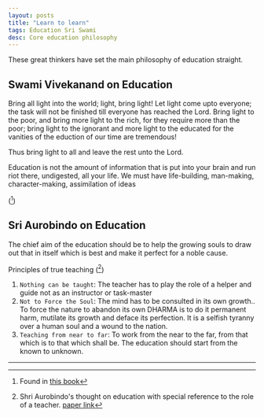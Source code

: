 ```yaml
---
layout: posts
title: "Learn to learn"
tags: Education Sri Swami
desc: Core education philosophy
---
```


These great thinkers have set the main philosophy of education straight.


## Swami Vivekanand on Education

<quote>Bring all  light into the world; light, bring light! Let light come upto
everyone; the task will not be finished till everyone has reached the Lord.
Bring light to the poor, and bring more light to the rich, for they require more
than the poor; bring light to the ignorant  and more light to the educated for
the vanities of the eduction of our time are tremendous!

Thus bring light to all and leave the rest unto the Lord.

Education is not the amount of information that is put into your brain and run
riot there, undigested, all your life. We must have life-building, man-making,
character-making, assimilation of ideas
</quote>

([^swami])

## Sri Aurobindo on Education

<quote>
The chief aim of the education should be to help the growing souls to draw out
that in itself which is best and make it perfect for a noble cause.
</quote>

Principles of true teaching ([^sri])

1. `Nothing can be taught`: The teacher has to play the role of a helper
and guide not as an instructor or task-master
1. `Not to Force the Soul`: The mind has to be consulted in its own growth.. To
   force the nature to abandon its own DHARMA is to do it permanent harm,
   mutilate its growth and deface its perfection. It is a selfish tyranny over a
   human soul and a wound to the nation.
2. `Teaching from near to far`: To work from the near to the far, from that
   which is to that which shall be. The education should start from the known to
   unknown.

---
[^sri]: Shri Aurobindo's thought on education with special reference to the role of a teacher. [paper link](https://www.researchgate.net/publication/362839650_SHRI_AUROBINDO%27S_THOUGHT_ON_EDUCATION_WITH_SPECIAL_REFERENCE_TO_THE_ROLE_OF_A_TEACHER)
[^swami]: Found in [this book](https://www.vedanta.com/store/great-sayings-with-illustrations-details.html)
